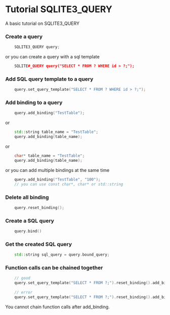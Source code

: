 # Tutorial SQLITE3_QUERY
A basic tutorial on SQLITE3_QUERY

### Create a query
``` c++
    SQLITE3_QUERY query;
```
    
or you can create a query with a sql template
    
``` c++
    SQLITE#_QUERY query("SELECT * FROM ? WHERE id > ?;");
```
    
### Add SQL query template to a query
``` c++
    query.set_query_template("SELECT * FROM ? WHERE id > ?;");
```
    
### Add binding to a query
``` c++
    query.add_binding("TestTable");
```
    
or

``` c++
    std::string table_name = "TestTable";
    query.add_binding(table_name);
```

or 

``` c++
    char* table_name = "TestTable";
    query.add_binding(table_name);
```
    
or you can add multiple bindings at the same time

``` c++
    query.add_binding("TestTable", "100"); 
    // you can use const char*, char* or std::string
```
    
### Delete all binding
``` c++
    query.reset_binding();
```
    
### Create a SQL query
``` c++
    query.bind()
```
    
### Get the created SQL query
``` c++
    std::string sql_query = query.bound_query;
```
    
### Function calls can be chained together
``` c++
    // good
    query.set_query_template("SELECT * FROM ?;").reset_binding().add_binding("test");
    
    // error
    query.set_query_template("SELECT * FROM ?;").reset_binding().add_binding("test").bind();
```
    
You cannot chain function calls after add_binding.